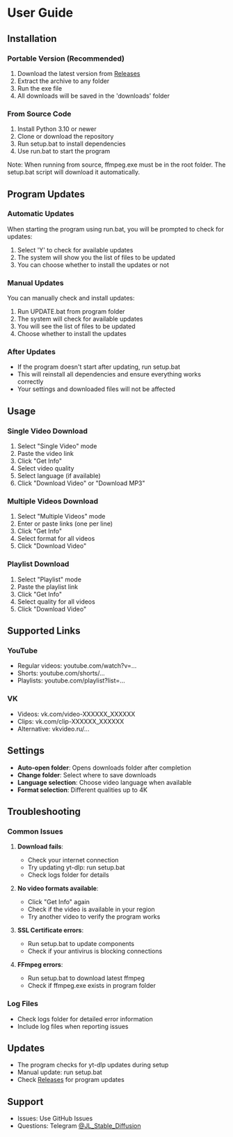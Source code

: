 # User Guide

## Installation

### Portable Version (Recommended)
1. Download the latest version from [Releases](link_to_releases)
2. Extract the archive to any folder
3. Run the exe file
4. All downloads will be saved in the 'downloads' folder

### From Source Code
1. Install Python 3.10 or newer
2. Clone or download the repository
3. Run setup.bat to install dependencies
4. Use run.bat to start the program

Note: When running from source, ffmpeg.exe must be in the root folder. The setup.bat script will download it automatically.

## Program Updates

### Automatic Updates
When starting the program using run.bat, you will be prompted to check for updates:
1. Select 'Y' to check for available updates
2. The system will show you the list of files to be updated
3. You can choose whether to install the updates or not

### Manual Updates
You can manually check and install updates:
1. Run UPDATE.bat from program folder
2. The system will check for available updates
3. You will see the list of files to be updated
4. Choose whether to install the updates

### After Updates
- If the program doesn't start after updating, run setup.bat
- This will reinstall all dependencies and ensure everything works correctly
- Your settings and downloaded files will not be affected

## Usage

### Single Video Download
1. Select "Single Video" mode
2. Paste the video link
3. Click "Get Info"
4. Select video quality
5. Select language (if available)
6. Click "Download Video" or "Download MP3"

### Multiple Videos Download
1. Select "Multiple Videos" mode
2. Enter or paste links (one per line)
3. Click "Get Info"
4. Select format for all videos
5. Click "Download Video"

### Playlist Download
1. Select "Playlist" mode
2. Paste the playlist link
3. Click "Get Info"
4. Select quality for all videos
5. Click "Download Video"

## Supported Links

### YouTube
- Regular videos: youtube.com/watch?v=...
- Shorts: youtube.com/shorts/...
- Playlists: youtube.com/playlist?list=...

### VK
- Videos: vk.com/video-XXXXXX_XXXXXX
- Clips: vk.com/clip-XXXXXX_XXXXXX
- Alternative: vkvideo.ru/...

## Settings

- **Auto-open folder**: Opens downloads folder after completion
- **Change folder**: Select where to save downloads
- **Language selection**: Choose video language when available
- **Format selection**: Different qualities up to 4K

## Troubleshooting

### Common Issues
1. **Download fails**:
   - Check your internet connection
   - Try updating yt-dlp: run setup.bat
   - Check logs folder for details

2. **No video formats available**:
   - Click "Get Info" again
   - Check if the video is available in your region
   - Try another video to verify the program works

3. **SSL Certificate errors**:
   - Run setup.bat to update components
   - Check if your antivirus is blocking connections

4. **FFmpeg errors**:
   - Run setup.bat to download latest ffmpeg
   - Check if ffmpeg.exe exists in program folder

### Log Files
- Check logs folder for detailed error information
- Include log files when reporting issues

## Updates

- The program checks for yt-dlp updates during setup
- Manual update: run setup.bat
- Check [Releases](link_to_releases) for program updates

## Support

- Issues: Use GitHub Issues
- Questions: Telegram [@JL_Stable_Diffusion](https://t.me/JL_Stable_Diffusion)